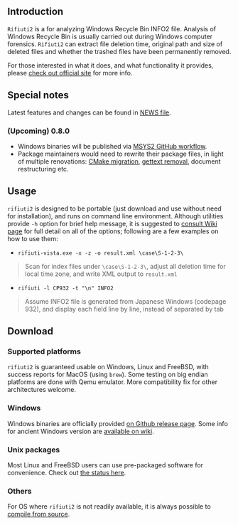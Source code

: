 ## Introduction

`Rifiuti2` is a for analyzing Windows Recycle Bin INFO2 file. Analysis of
Windows Recycle Bin is usually carried out during Windows computer
forensics. `Rifiuti2` can extract file deletion time, original path
and size of deleted files and whether the trashed files have been
permanently removed.

For those interested in what it does, and what functionality it
provides, please [check out official site][site] for more info.

[site]: https://abelcheung.github.io/rifiuti2

## Special notes

Latest features and changes can be found in [NEWS file](NEWS.md).

### (Upcoming) 0.8.0

- Windows binaries will be published via [MSYS2 GitHub workflow](https://github.com/msys2/setup-msys2).
- Package maintainers would need to rewrite their package files,
  in light of multiple renovations: [CMake migration](https://github.com/abelcheung/rifiuti2/issues/21), [gettext removal](https://github.com/abelcheung/rifiuti2/issues/18), document restructuring etc.


## Usage

`rifiuti2` is designed to be portable (just download and use without
need for installation), and runs on command line environment.
Although utilities provide `-h` option for brief help message,
it is suggested to [consult Wiki page][wiki1] for
full detail on all of the options; following are a few examples
on how to use them:

[wiki1]: https://github.com/abelcheung/rifiuti2/wiki/Usage-and-Examples

- `rifiuti-vista.exe -x -z -o result.xml \case\S-1-2-3\`
> Scan for index files under `\case\S-1-2-3\`, adjust all deletion time
> for local time zone, and write XML output to `result.xml`
- `rifiuti -l CP932 -t "\n" INFO2`
> Assume INFO2 file is generated from Japanese Windows (codepage 932),
> and display each field line by line, instead of separated by tab


## Download

### Supported platforms

`rifiuti2` is guaranteed usable on Windows, Linux and FreeBSD,
with success reports for MacOS (using `brew`). Some testing on
big endian platforms are done with Qemu emulator.
More compatibility fix for other architectures welcome.

### Windows
Windows binaries are officially provided
[on Github release page][rel]. Some info for ancient Windows
version are [available on wiki][wiki_pkg_win].

[rel]: https://github.com/abelcheung/rifiuti2/releases/

[wiki_pkg_win]: https://github.com/abelcheung/rifiuti2/wiki/Packages#packages-for-windows

### Unix packages

Most Linux and FreeBSD users can use pre-packaged software for
convenience. Check out [the status here][wiki_pkg].

[wiki_pkg]: https://github.com/abelcheung/rifiuti2/wiki/Packages#packages-for-linux-and-bsd

### Others
For OS where `rifiuti2` is not readily available, it is always
possible to [compile from source][wiki2].

[wiki2]: https://github.com/abelcheung/rifiuti2/wiki/Compile-From-Source
